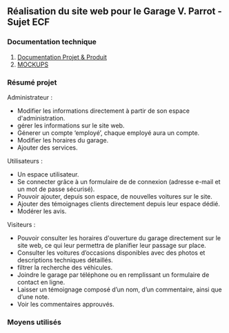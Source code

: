 ## Réalisation du site web pour le Garage V. Parrot - Sujet ECF

### Documentation technique
1. [Documentation Projet & Produit](https://drive.google.com/file/d/1o0VvY3jIFeQvIS6X6T_BDGIFG9_9pRp2/view?usp=sharing)
2. [MOCKUPS](https://drive.google.com/file/d/1F7xroSVOzkR-U-n9qSu_LoXysaAibEtu/view?usp=sharing)

### Résumé projet
Administrateur : 
- Modifier les informations directement à partir de son espace d'administration.
- gérer les informations sur le site web.
- Génerer un compte ‘employé’, chaque employé aura un compte.
- Modifier les horaires du garage.
- Ajouter des services.

Utilisateurs :
- Un espace utilisateur.
- Se connecter grâce à un formulaire de de connexion (adresse e-mail et un mot de passe sécurisé).
- Pouvoir ajouter, depuis son espace, de nouvelles voitures sur le site.
- Ajouter des témoignages clients directement depuis leur espace dédié.
- Modérer les avis.

Visiteurs :
- Pouvoir consulter les horaires d'ouverture du garage directement sur le site web, ce qui leur permettra de planifier leur passage sur place.
- Consulter les voitures d’occasions disponibles avec des photos et descriptions techniques détaillés.
- filtrer la recherche des véhicules.
- Joindre le garage par téléphone ou en remplissant un formulaire de contact en ligne.
- Laisser un témoignage composé d’un nom, d’un commentaire, ainsi que d’une note.
- Voir les commentaires approuvés.

### Moyens utilisés
